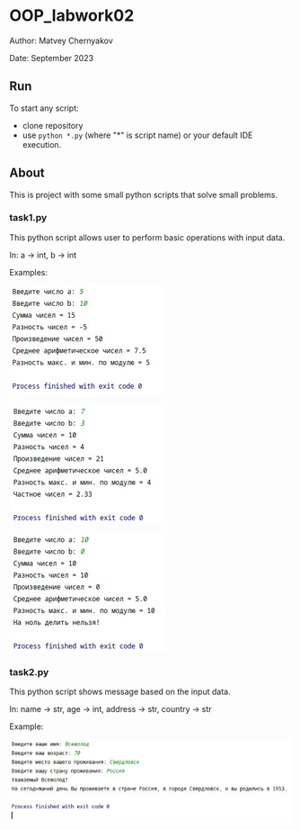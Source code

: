 # OOP_labwork02
Author: Matvey Chernyakov

Date: September 2023

## Run
To start any script:
- clone repository
- use `python *.py` (where "*" is script name) or your default IDE execution.

## About
This is project with some small python scripts that solve small problems.

### task1.py
This python script allows user to perform basic operations with input data.

In: a -> int, b -> int

Examples:

![Example image 1](https://github.com/mruax/OOP_labwork02/blob/master/src/task1_example.jpg?raw=true)

![Example image 2](https://github.com/mruax/OOP_labwork02/blob/master/src/task1_example2.jpg?raw=true)

![Example image 3](https://github.com/mruax/OOP_labwork02/blob/master/src/task1_example3.jpg?raw=true)

### task2.py
This python script shows message based on the input data.

In: name -> str, age -> int, address -> str, country -> str

Example:

![Example image 1](https://github.com/mruax/OOP_labwork02/blob/master/src/task2_example.jpg?raw=true)
